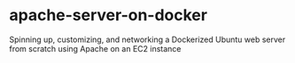 # apache-server-on-docker
Spinning up, customizing, and networking a Dockerized Ubuntu web server from scratch using Apache on an EC2 instance
